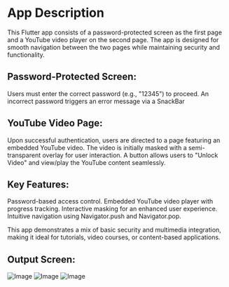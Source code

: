 # App Description

This Flutter app consists of a password-protected screen as the first page and a YouTube video player on the second page. The app is designed for smooth navigation between the two pages while maintaining security and functionality.


## Password-Protected Screen:

Users must enter the correct password (e.g., "12345") to proceed.
An incorrect password triggers an error message via a SnackBar

## YouTube Video Page:

Upon successful authentication, users are directed to a page featuring an embedded YouTube video.
The video is initially masked with a semi-transparent overlay for user interaction.
A button allows users to "Unlock Video" and view/play the YouTube content seamlessly.

## Key Features:

Password-based access control.
Embedded YouTube video player with progress tracking.
Interactive masking for an enhanced user experience.
Intuitive navigation using Navigator.push and Navigator.pop.


This app demonstrates a mix of basic security and multimedia integration, making it ideal for tutorials, video courses, or content-based applications.

## Output Screen:
![Image](https://github.com/user-attachments/assets/7911b97b-7310-4423-82b5-2e11f7a035d5)
![Image](https://github.com/user-attachments/assets/0c79e849-210c-4777-ae36-828d72bc5515)
![Image](https://github.com/user-attachments/assets/53fdc7ba-87c2-4fd5-a085-8a16a341004e)
